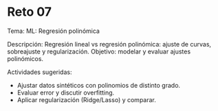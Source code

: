 # Reto 07

Tema: ML: Regresión polinómica

Descripción: Regresión lineal vs regresión polinómica: ajuste de curvas, sobreajuste y regularización. Objetivo: modelar y evaluar ajustes polinómicos.

Actividades sugeridas:
- Ajustar datos sintéticos con polinomios de distinto grado.
- Evaluar error y discutir overfitting.
- Aplicar regularización (Ridge/Lasso) y comparar.